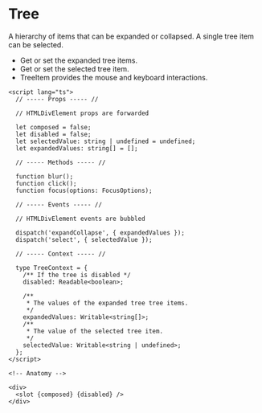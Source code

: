 <script>
    import Playground from './TreePlayground.svelte';
</script>

# Tree

A hierarchy of items that can be expanded or collapsed.
A single tree item can be selected.

- Get or set the expanded tree items.
- Get or set the selected tree item.
- TreeItem provides the mouse and keyboard interactions.

<Playground />

```svelte
<script lang="ts">
  // ----- Props ----- //

  // HTMLDivElement props are forwarded

  let composed = false;
  let disabled = false;
  let selectedValue: string | undefined = undefined;
  let expandedValues: string[] = [];

  // ----- Methods ----- //

  function blur();
  function click();
  function focus(options: FocusOptions);

  // ----- Events ----- //

  // HTMLDivElement events are bubbled

  dispatch('expandCollapse', { expandedValues });
  dispatch('select', { selectedValue });

  // ----- Context ----- //

  type TreeContext = {
    /** If the tree is disabled */
    disabled: Readable<boolean>;

    /**
     * The values of the expanded tree tree items.
     */
    expandedValues: Writable<string[]>;
    /**
     * The value of the selected tree item.
     */
    selectedValue: Writable<string | undefined>;
  };
</script>

<!-- Anatomy -->

<div>
  <slot {composed} {disabled} />
</div>
```
